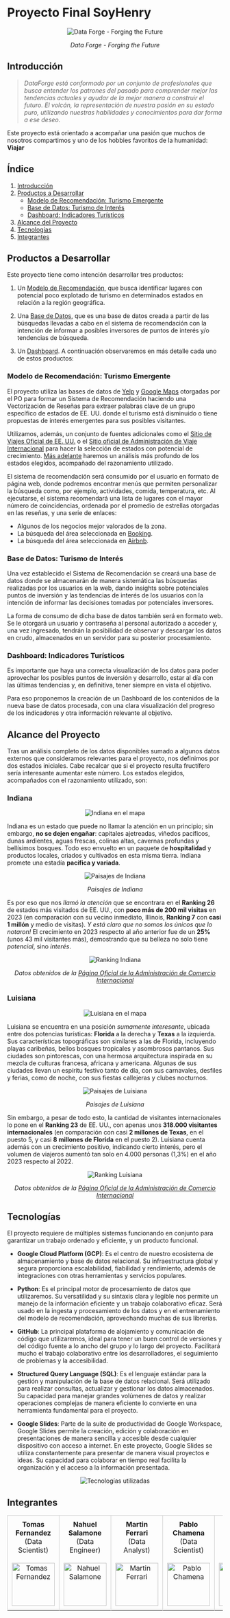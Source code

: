 # Proyecto Final SoyHenry
<p style="text-align: center;">
   <img src="img/data-forge-logo.jpg" alt="Data Forge - Forging the Future">
</p>
<p style="text-align: center;">
   <em>Data Forge - Forging the Future</em>
</p>

## Introducción
>*DataForge está conformado por un conjunto de profesionales que busca entender los patrones del pasado para comprender mejor las tendencias actuales y ayudar de la mejor manera a construir el futuro. El volcán, la representación de nuestra pasión en su estado puro, utilizando nuestras habilidades y conocimientos para dar forma a ese deseo.*

Este proyecto está orientado a acompañar una pasión que muchos de nosotros compartimos y uno de los hobbies favoritos de la humanidad: **Viajar**

## Índice
1. [Introducción](#introducción)
2. [Productos a Desarrollar](#productos-a-desarrollar)
   - [Modelo de Recomendación: Turismo Emergente](#modelo-de-recomendación-turismo-emergente)
   - [Base de Datos: Turismo de Interés](#base-de-datos-turismo-de-interés)
   - [Dashboard: Indicadores Turísticos](#dashboard-indicadores-turisticos)
3. [Alcance del Proyecto](#alcance-del-proyecto)
4. [Tecnologías](#tecnologias)
5. [Integrantes](#integrantes)

## Productos a Desarrollar
Este proyecto tiene como intención desarrollar tres productos:

1. Un [Modelo de Recomendación](#modelo-de-recomendacion:-turismo-emergente), que busca identificar lugares con potencial poco explotado de turismo en determinados estados en relación a la región geográfica.

2. Una [Base de Datos](#base-de-datos:-turismo-de-interes), que es una base de datos creada a partir de las búsquedas llevadas a cabo en el sistema de recomendación con la intención de informar a posibles inversores de puntos de interés y/o tendencias de búsqueda.

3. Un [Dashboard](#dashboard:-indicadores-turisticos).
A continuación observaremos en más detalle cada uno de estos productos:

### Modelo de Recomendación: Turismo Emergente
El proyecto utiliza las bases de datos de [Yelp](https://www.yelp.com/) y [Google Maps](https://www.google.com/maps) otorgadas por el PO para formar un Sistema de Recomendación haciendo una Vectorización de Reseñas para extraer palabras clave de un grupo específico de estados de EE. UU. donde el turismo está disminuido o tiene propuestas de interés emergentes para sus posibles visitantes.

Utilizamos, además, un conjunto de fuentes adicionales como el [Sitio de Viajes Oficial de EE. UU.](https://www.visittheusa.com/) o el [Sitio oficial de Administración de Viaje Internacional](https://www.trade.gov/) para hacer la selección de estados con potencial de crecimiento. [Más adelante](#foco-del-proyecto) haremos un análisis más profundo de los estados elegidos, acompañado del razonamiento utilizado.

El sistema de recomendación será consumido por el usuario en formato de página web, donde podremos encontrar menús que permiten personalizar la búsqueda como, por ejemplo, actividades, comida, temperatura, etc. Al ejecutarse, el sistema recomendará una lista de lugares con el mayor número de coincidencias, ordenada por el promedio de estrellas otorgadas en las reseñas, y una serie de enlaces:
- Algunos de los negocios mejor valorados de la zona.
- La búsqueda del área seleccionada en [Booking](https://booking.com/).
- La búsqueda del área seleccionada en [Airbnb](https://www.airbnb.com).

### Base de Datos: Turismo de Interés
Una vez establecido el Sistema de Recomendación se creará una base de datos donde se almacenarán de manera sistemática las búsquedas realizadas por los usuarios en la web, dando insights sobre potenciales puntos de inversión y las tendencias de interés de los usuarios con la intención de informar las decisiones tomadas por potenciales inversores.

La forma de consumo de dicha base de datos también será en formato web. Se le otorgará un usuario y contraseña al personal autorizado a acceder y, una vez ingresado, tendrán la posibilidad de observar y descargar los datos en crudo, almacenados en un servidor para su posterior procesamiento.

### Dashboard: Indicadores Turísticos

Es importante que haya una correcta visualización de los datos para poder aprovechar los posibles puntos de inversión y desarrollo, estar al día con las últimas tendencias y, en definitiva, tener siempre en vista el objetivo.

Para eso proponemos la creación de un Dashboard de los contenidos de la nueva base de datos procesada, con una clara visualización del progreso de los indicadores y otra información relevante al objetivo.

## Alcance del Proyecto
Tras un análisis completo de los datos disponibles sumado a algunos datos externos que consideramos relevantes para el proyecto, nos definimos por dos estados iniciales. Cabe recalcar que si el proyecto resulta fructífero sería interesante aumentar este número. Los estados elegidos, acompañados con el razonamiento utilizado, son:

### Indiana

<p style="text-align: center;">
   <img src="img/indiana_maploc.png" alt="Indiana en el mapa">
</p>

Indiana es un estado que puede no llamar la atención en un principio; sin embargo, **no se dejen engañar**: capitales ajetreadas, viñedos pacíficos, dunas ardientes, aguas frescas, colinas altas, cavernas profundas y bellísimos bosques. Todo eso envuelto en un paquete de **hospitalidad** y productos locales, criados y cultivados en esta misma tierra. Indiana promete una estadía **pacífica y variada**.

<p style="text-align: center;">
   <img src="img/indiana_sight.png" alt="Paisajes de Indiana">
</p>
<p style="text-align: center;">
   <em>Paisajes de Indiana</em>
</p>

Es por eso que nos *llamó la atención* que se encontrara en el **Ranking 26** de estados más visitados de EE. UU., con **poco más de 200 mil visitas** en 2023 (en comparación con su vecino inmediato, Illinois, **Ranking 7** con **casi 1 millón** y medio de visitas). *Y está claro que no somos los únicos que lo notaron!* El crecimiento en 2023 respecto al año anterior fue de un **25%** (unos 43 mil visitantes más), demostrando que su belleza no solo tiene *potencial*, sino *interés*.

<p style="text-align: center;">
   <img src="img/indiana_rank.png" alt="Ranking Indiana">
</p>
<p style="text-align: center;">
   <em> Datos obtenidos de la
      <a href="https://www.trade.gov/us-states-cities-visited-overseas-travelers">Página Oficial de la Administración de Comercio Internacional</a>
   </em>
</p>

### Luisiana

<p style="text-align: center;">
   <img src="img/luisiana_maploc.png" alt="Luisiana en el mapa">
</p>

Luisiana se encuentra en una posición *sumamente interesante*, ubicada entre dos potencias turísticas: **Florida** a la derecha y **Texas** a la izquierda. Sus características topográficas son similares a las de Florida, incluyendo playas caribeñas, bellos bosques tropicales y asombrosos pantanos. Sus ciudades son pintorescas, con una hermosa arquitectura inspirada en su mezcla de culturas francesa, africana y americana. Algunas de sus ciudades llevan un espíritu festivo tanto de día, con sus carnavales, desfiles y ferias, como de noche, con sus fiestas callejeras y clubes nocturnos.

<p style="text-align: center;">
   <img src="img/luisiana_sight.png" alt="Paisajes de Luisiana">
</p>
<p style="text-align: center;">
   <em>Paisajes de Luisiana</em>
</p>

Sin embargo, a pesar de todo esto, la cantidad de visitantes internacionales lo pone en el **Ranking 23** de EE. UU., con apenas unos **318.000 visitantes internacionales** (en comparación con casi **2 millones de Texas**, en el puesto 5, y casi **8 millones de Florida** en el puesto 2). Luisiana cuenta además con un crecimiento positivo, indicando cierto interés, pero el volumen de viajeros aumentó tan solo en 4.000 personas (1,3%) en el año 2023 respecto al 2022.

<p style="text-align: center;">
   <img src="img/luisiana_rank.png" alt="Ranking Luisiana">
</p>
<p style="text-align: center;">
   <em> Datos obtenidos de la
      <a href="https://www.trade.gov/us-states-cities-visited-overseas-travelers">Página Oficial de la Administración de Comercio Internacional</a>
   </em>
</p>

## Tecnologías

El proyecto requiere de múltiples sistemas funcionando en conjunto para garantizar un trabajo ordenado y eficiente, y un producto funcional.

- **Google Cloud Platform (GCP)**: Es el centro de nuestro ecosistema de almacenamiento y base de datos relacional. Su infraestructura global y segura proporciona escalabilidad, fiabilidad y rendimiento, además de integraciones con otras herramientas y servicios populares.

- **Python**: Es el principal motor de procesamiento de datos que utilizaremos. Su versatilidad y su sintaxis clara y legible nos permite un manejo de la información eficiente y un trabajo colaborativo eficaz. Será usado en la ingesta y procesamiento de los datos y en el entrenamiento del modelo de recomendación, aprovechando muchas de sus librerías.

- **GitHub**: La principal plataforma de alojamiento y comunicación de código que utilizaremos, ideal para tener un buen control de versiones y del código fuente a lo ancho del grupo y lo largo del proyecto. Facilitará mucho el trabajo colaborativo entre los desarrolladores, el seguimiento de problemas y la accesibilidad.

- **Structured Query Language (SQL)**: Es el lenguaje estándar para la gestión y manipulación de la base de datos relacional. Será utilizado para realizar consultas, actualizar y gestionar los datos almacenados. Su capacidad para manejar grandes volúmenes de datos y realizar operaciones complejas de manera eficiente lo convierte en una herramienta fundamental para el proyecto.

- **Google Slides**: Parte de la suite de productividad de Google Workspace, Google Slides permite la creación, edición y colaboración en presentaciones de manera sencilla y accesible desde cualquier dispositivo con acceso a internet. En este proyecto, Google Slides se utiliza constantemente para presentar de manera visual proyectos e ideas. Su capacidad para colaborar en tiempo real facilita la organización y el acceso a la información presentada.

<p style="text-align: center;">
   <img src="img/tecnologies_banner.png" alt="Tecnologías utilizadas">
</p>

## Integrantes
<table style="width: 100%; text-align: center; border-collapse: collapse; border-bottom: 1px solid #ccc;">
  <tr>
    <td style="border-right: 1px solid #ccc; border-left: 1px solid #ccc; border-top: 1px solid #ccc; border-bottom: none; padding: 10px;">
      <strong>Tomas Fernandez</strong><br>(Data Scientist)
    </td>
    <td style="border-right: 1px solid #ccc; border-top: 1px solid #ccc; border-bottom: none; padding: 10px;">
      <strong>Nahuel Salamone</strong><br>(Data Engineer)
    </td>
    <td style="border-right: 1px solid #ccc; border-top: 1px solid #ccc; border-bottom: none; padding: 10px;">
      <strong>Martin Ferrari</strong><br>(Data Analyst)
    </td>
    <td style="border-right: 1px solid #ccc; border-top: 1px solid #ccc; border-bottom: none; padding: 10px;">
      <strong>Pablo Chamena</strong><br>(Data Scientist)
    </td>
    <td style="border-top: 1px solid #ccc; border-right: 1px solid #ccc; border-bottom: none; padding: 10px;">
      <strong>Giada de Carlo</strong><br>(Data Analyst)
    </td>
  </tr>
  <tr>
    <td style="border-right: 1px solid #ccc; border-left: 1px solid #ccc; border-top: none; padding: 10px;">
      <img src="img/Integrantes/Tomas_Fernandez_Token.png" alt="Tomas Fernandez" width="100" height="100">
    </td>
    <td style="border-right: 1px solid #ccc; border-top: none; padding: 10px;">
      <img src="img/Integrantes/Nahuel_Salamone_Token.png" alt="Nahuel Salamone" width="100" height="100">
    </td>
    <td style="border-right: 1px solid #ccc; border-top: none; padding: 10px;">
      <img src="img/Integrantes/Martin_Ferrari_Token.png" alt="Martin Ferrari" width="100" height="100">
    </td>
    <td style="border-right: 1px solid #ccc; border-top: none; padding: 10px;">
      <img src="img/Integrantes/Pablo_Chamena_Token.png" alt="Pablo Chamena" width="100" height="100">
    </td>
    <td style="border-top: none; border-right: 1px solid #ccc; padding: 10px;">
      <img src="img/Integrantes/Giada_de_Carlo_Token.png" alt="Giada de Carlo" width="100" height="100">
    </td>
  </tr>
</table>


